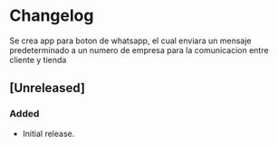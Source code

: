 # Changelog

Se crea app para boton de whatsapp, el cual enviara un mensaje predeterminado a un numero de empresa para la comunicacion entre cliente y tienda

## [Unreleased]

### Added
- Initial release.
